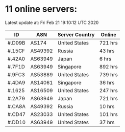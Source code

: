 # 11 online servers:

Latest update at: Fri Feb 21 19:10:12 UTC 2020

| ID | ASN | Server Country | Online |
| -- | --- | -------------- | ------ |
| #.D09B | AS174 | United States | 721 hrs |
| #.15CF | AS49392 | Russia | 43 hrs |
| #.42A0 | AS63949 | Japan | 6 hrs |
| #.7F1D | AS63949 | Singapore | 892 hrs |
| #.9FC3 | AS53889 | United States | 739 hrs |
| #.4DA9 | AS14061 | Singapore | 36 hrs |
| #.1625 | AS16509 | United States | 247 hrs |
| #.2A79 | AS63949 | Japan | 721 hrs |
| #.CA8A | AS49392 | Russia | 10 hrs |
| #.CD47 | AS23033 | United States | 101 hrs |
| #.DD10 | AS63949 | United States | 37 hrs |

